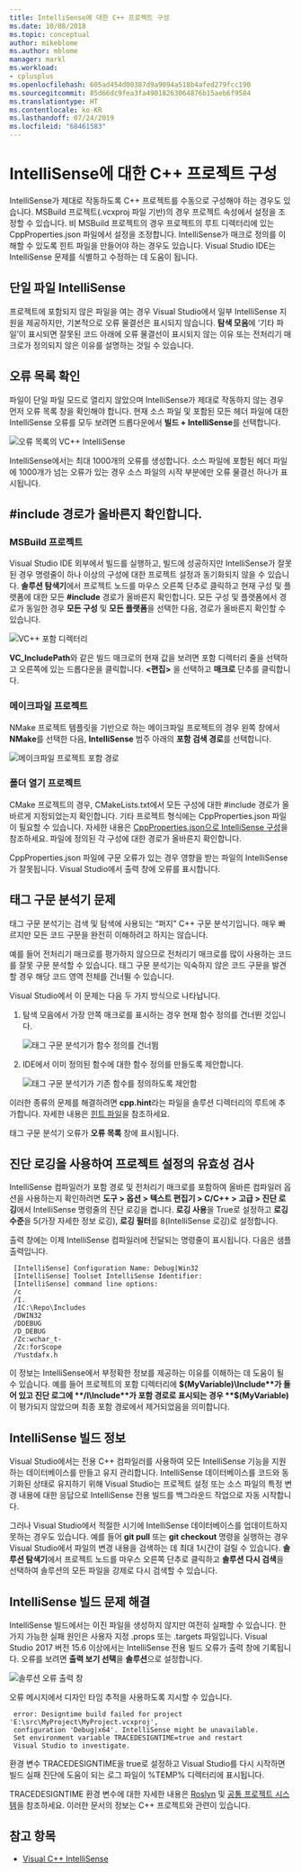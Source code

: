 ```yaml
---
title: IntelliSense에 대한 C++ 프로젝트 구성
ms.date: 10/08/2018
ms.topic: conceptual
author: mikeblome
ms.author: mblome
manager: markl
ms.workload:
- cplusplus
ms.openlocfilehash: 605ad454d00387d9a9094a518b4afed279fcc190
ms.sourcegitcommit: 85d66dc9fea3fa49018263064876b15aeb6f9584
ms.translationtype: HT
ms.contentlocale: ko-KR
ms.lasthandoff: 07/24/2019
ms.locfileid: "68461583"
---
```

# <a name="configure-a-c-project-for-intellisense"></a>IntelliSense에 대한 C++ 프로젝트 구성

IntelliSense가 제대로 작동하도록 C++ 프로젝트를 수동으로 구성해야 하는 경우도 있습니다. MSBuild 프로젝트(.vcxproj 파일 기반)의 경우 프로젝트 속성에서 설정을 조정할 수 있습니다. 비 MSBuild 프로젝트의 경우 프로젝트의 루트 디렉터리에 있는 CppProperties.json 파일에서 설정을 조정합니다. IntelliSense가 매크로 정의를 이해할 수 있도록 힌트 파일을 만들어야 하는 경우도 있습니다. Visual Studio IDE는 IntelliSense 문제를 식별하고 수정하는 데 도움이 됩니다.

## <a name="single-file-intellisense"></a>단일 파일 IntelliSense

프로젝트에 포함되지 않은 파일을 여는 경우 Visual Studio에서 일부 IntelliSense 지원을 제공하지만, 기본적으로 오류 물결선은 표시되지 않습니다. **탐색 모음**에 ‘기타 파일’이 표시되면 잘못된 코드 아래에 오류 물결선이 표시되지 않는 이유 또는 전처리기 매크로가 정의되지 않은 이유를 설명하는 것일 수 있습니다. 

## <a name="check-the-error-list"></a>오류 목록 확인

파일이 단일 파일 모드로 열리지 않았으며 IntelliSense가 제대로 작동하지 않는 경우 먼저 오류 목록 창을 확인해야 합니다. 현재 소스 파일 및 포함된 모든 헤더 파일에 대한 IntelliSense 오류를 모두 보려면 드롭다운에서 **빌드 + IntelliSense**를 선택합니다.

![오류 목록의 VC++ IntelliSense](media/vcpp-intellisense-error-list.png)

IntelliSense에서는 최대 1000개의 오류를 생성합니다. 소스 파일에 포함된 헤더 파일에 1000개가 넘는 오류가 있는 경우 소스 파일의 시작 부분에만 오류 물결선 하나가 표시됩니다.

## <a name="ensure-include-paths-are-correct"></a>#include 경로가 올바른지 확인합니다.

### <a name="msbuild-projects"></a>MSBuild 프로젝트

Visual Studio IDE 외부에서 빌드를 실행하고, 빌드에 성공하지만 IntelliSense가 잘못된 경우 명령줄이 하나 이상의 구성에 대한 프로젝트 설정과 동기화되지 않을 수 있습니다. **솔루션 탐색기**에서 프로젝트 노드를 마우스 오른쪽 단추로 클릭하고 현재 구성 및 플랫폼에 대한 모든 **#include** 경로가 올바른지 확인합니다. 모든 구성 및 플랫폼에서 경로가 동일한 경우 **모든 구성** 및 **모든 플랫폼**을 선택한 다음, 경로가 올바른지 확인할 수 있습니다.

![VC++ 포함 디렉터리](media/vcpp-intellisense-include-paths.png)

 **VC_IncludePath**와 같은 빌드 매크로의 현재 값을 보려면 포함 디렉터리 줄을 선택하고 오른쪽에 있는 드롭다운을 클릭합니다. **\<편집>** 을 선택하고 **매크로** 단추를 클릭합니다.

### <a name="makefile-projects"></a>메이크파일 프로젝트

NMake 프로젝트 템플릿을 기반으로 하는 메이크파일 프로젝트의 경우 왼쪽 창에서 **NMake**를 선택한 다음, **IntelliSense** 범주 아래의 **포함 검색 경로**를 선택합니다.

![메이크파일 프로젝트 포함 경로](media/vcpp-intellisense-makefile-include-paths.png)

### <a name="open-folder-projects"></a>폴더 열기 프로젝트

CMake 프로젝트의 경우, CMakeLists.txt에서 모든 구성에 대한 #include 경로가 올바르게 지정되었는지 확인합니다. 기타 프로젝트 형식에는 CppProperties.json 파일이 필요할 수 있습니다. 자세한 내용은 [CppProperties.json으로 IntelliSense 구성](/cpp/build/open-folder-projects-cpp#configure-intellisense-and-browsing-hints-with-cpppropertiesjson)을 참조하세요. 파일에 정의된 각 구성에 대한 경로가 올바른지 확인합니다.

CppProperties.json 파일에 구문 오류가 있는 경우 영향을 받는 파일의 IntelliSense가 잘못됩니다. Visual Studio에서 출력 창에 오류를 표시합니다.

## <a name="tag-parser-issues"></a>태그 구문 분석기 문제

태그 구문 분석기는 검색 및 탐색에 사용되는 “퍼지” C++ 구문 분석기입니다. 매우 빠르지만 모든 코드 구문을 완전히 이해하려고 하지는 않습니다.

예를 들어 전처리기 매크로를 평가하지 않으므로 전처리기 매크로를 많이 사용하는 코드를 잘못 구문 분석할 수 있습니다. 태그 구문 분석기는 익숙하지 않은 코드 구문을 발견할 경우 해당 코드 영역 전체를 건너뛸 수 있습니다.

Visual Studio에서 이 문제는 다음 두 가지 방식으로 나타납니다.

1. 탐색 모음에서 가장 안쪽 매크로를 표시하는 경우 현재 함수 정의를 건너뛴 것입니다.

   ![태그 구문 분석기가 함수 정의를 건너뜀](media/vcpp-intellisense-tag-parser-macro.png)

1. IDE에서 이미 정의된 함수에 대한 함수 정의를 만들도록 제안합니다.

   ![태그 구문 분석기가 기존 함수를 정의하도록 제안함](media/vcpp-intellisense-tag-parser-function.png)

이러한 종류의 문제를 해결하려면 **cpp.hint**라는 파일을 솔루션 디렉터리의 루트에 추가합니다. 자세한 내용은 [힌트 파일](/cpp/build/reference/hint-files)을 참조하세요.

태그 구문 분석기 오류가 **오류 목록** 창에 표시됩니다.

## <a name="validate-project-settings-with-diagnostic-logging"></a>진단 로깅을 사용하여 프로젝트 설정의 유효성 검사

IntelliSense 컴파일러가 포함 경로 및 전처리기 매크로를 포함하여 올바른 컴파일러 옵션을 사용하는지 확인하려면 **도구 > 옵션 > 텍스트 편집기 > C/C++ > 고급 > 진단 로깅**에서 IntelliSense 명령줄의 진단 로깅을 켭니다. **로깅 사용**을 True로 설정하고 **로깅 수준**을 5(가장 자세한 정보 로깅), **로깅 필터**를 8(IntelliSense 로깅)로 설정합니다.

출력 창에는 이제 IntelliSense 컴파일러에 전달되는 명령줄이 표시됩니다. 다음은 샘플 출력입니다.

```output
 [IntelliSense] Configuration Name: Debug|Win32
 [IntelliSense] Toolset IntelliSense Identifier:
 [IntelliSense] command line options:
 /c
 /I.
 /IC:\Repo\Includes
 /DWIN32
 /DDEBUG
 /D_DEBUG
 /Zc:wchar_t-
 /Zc:forScope
 /Yustdafx.h
```

이 정보는 IntelliSense에서 부정확한 정보를 제공하는 이유를 이해하는 데 도움이 될 수 있습니다. 예를 들어 프로젝트의 포함 디렉터리에 **$(MyVariable)\Include**가 들어 있고 진단 로그에 **/I\Include**가 포함 경로로 표시되는 경우 **$(MyVariable)** 이 평가되지 않았으며 최종 포함 경로에서 제거되었음을 의미합니다.

## <a name="about-the-intellisense-build"></a>IntelliSense 빌드 정보

Visual Studio에서는 전용 C++ 컴파일러를 사용하여 모든 IntelliSense 기능을 지원하는 데이터베이스를 만들고 유지 관리합니다. IntelliSense 데이터베이스를 코드와 동기화된 상태로 유지하기 위해 Visual Studio는 프로젝트 설정 또는 소스 파일의 특정 변경 내용에 대한 응답으로 IntelliSense 전용 빌드를 백그라운드 작업으로 자동 시작합니다.

그러나 Visual Studio에서 적절한 시기에 IntelliSense 데이터베이스를 업데이트하지 못하는 경우도 있습니다. 예를 들어 **git pull** 또는 **git checkout** 명령을 실행하는 경우 Visual Studio에서 파일의 변경 내용을 검색하는 데 최대 1시간이 걸릴 수 있습니다. **솔루션 탐색기**에서 프로젝트 노드를 마우스 오른쪽 단추로 클릭하고 **솔루션 다시 검색**을 선택하여 솔루션의 모든 파일을 강제로 다시 검색할 수 있습니다.

## <a name="troubleshooting-intellisense-build-failures"></a>IntelliSense 빌드 문제 해결

IntelliSense 빌드에서는 이진 파일을 생성하지 않지만 여전히 실패할 수 있습니다. 한 가지 가능한 실패 원인은 사용자 지정 .props 또는 .targets 파일입니다. Visual Studio 2017 버전 15.6 이상에서는 IntelliSense 전용 빌드 오류가 출력 창에 기록됩니다. 오류를 보려면 **출력 보기 선택**을 **솔루션**으로 설정합니다.

![솔루션 오류 출력 창](media/vcpp-intellisense-output-window.png)

오류 메시지에서 디자인 타임 추적을 사용하도록 지시할 수 있습니다.

```output
 error: Designtime build failed for project 'E:\src\MyProject\MyProject.vcxproj',
 configuration 'Debug|x64'. IntelliSense might be unavailable.
 Set environment variable TRACEDESIGNTIME=true and restart
 Visual Studio to investigate.
```

환경 변수 TRACEDESIGNTIME을 true로 설정하고 Visual Studio를 다시 시작하면 빌드 실패 진단에 도움이 되는 로그 파일이 %TEMP% 디렉터리에 표시됩니다.

TRACEDESIGNTIME 환경 변수에 대한 자세한 내용은 [Roslyn](https://github.com/dotnet/roslyn/wiki/Diagnosing-Project-System-Build-Errors) 및 [공통 프로젝트 시스템](https://github.com/dotnet/project-system/blob/master/docs/design-time-builds.md)을 참조하세요. 이러한 문서의 정보는 C++ 프로젝트와 관련이 있습니다.

## <a name="see-also"></a>참고 항목

- [Visual C++ IntelliSense](visual-cpp-intellisense.md)
